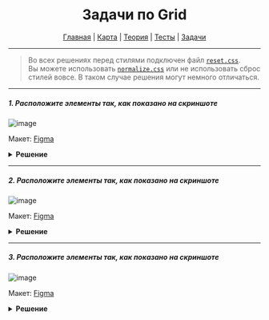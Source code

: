 <div align="center">

# Задачи по Grid

[Главная](https://github.com/dollaween/junior-roadmap/)
|
[Карта](/roadmap/README.md)
|
[Теория](/theory/README.md)
|
[Тесты](/tests/README.md)
|
[Задачи](/tasks/README.md)

</div>

---

> Во всех решениях перед стилями подключен файл [`reset.css`](https://meyerweb.com/eric/tools/css/reset/).  
> Вы можете использовать [`normalize.css`](https://necolas.github.io/normalize.css/) или не использовать сброс стилей вовсе. В таком случае решения могут немного отличаться.

---

##### 1. Расположите элементы так, как показано на скриншоте

![image](https://user-images.githubusercontent.com/48933270/123003527-fb190c80-d3bb-11eb-97b8-1200deffd590.png)

Макет: [Figma](https://www.figma.com/file/PnnS2RDlKkxS20vZGoKTRy/Tasks?node-id=2%3A28)

<details><summary><b>Решение</b></summary>
<p>

```html
<div class="container">
  <div class="item"></div>
  <div class="item"></div>
  <div class="item"></div>
  <div class="item"></div>
  <div class="item"></div>
  <div class="item"></div>
  <div class="item"></div>
  <div class="item"></div>
  <div class="item"></div>
</div>
```

```css
.container {
  display: grid;
  grid-template-columns: repeat(3, 1fr);
  gap: 15px;
}

.item {
  height: 80px;
  box-sizing: border-box;
  background: #69c0ff;
  border: 10px solid #1890ff;
}
```

</p>
</details>

---

##### 2. Расположите элементы так, как показано на скриншоте

![image](https://user-images.githubusercontent.com/48933270/123004426-3ff17300-d3bd-11eb-8488-6b5625be9408.png)

Макет: [Figma](https://www.figma.com/file/PnnS2RDlKkxS20vZGoKTRy/Tasks?node-id=2%3A29)

<details><summary><b>Решение</b></summary>
<p>

```html
<div class="container">
  <header class="item header"></header>
  <aside class="item sidebar"></aside>
  <article class="item content"></article>
  <aside class="item ads"></aside>
  <footer class="item footer"></footer>
</div>
```

```css
.container {
  display: grid;
  grid-template-areas:
    "header header header"
    "sidebar content ads"
    "footer footer footer";
  gap: 15px;
}

.item {
  height: 80px;
  box-sizing: border-box;
  background: #69c0ff;
  border: 10px solid #1890ff;
}

.header {
  grid-area: header;
}
.sidebar {
  grid-area: sidebar;
}
.content {
  grid-area: content;
}
.ads {
  grid-area: ads;
}
.footer {
  grid-area: footer;
}
```

</p>
</details>

---

##### 3. Расположите элементы так, как показано на скриншоте

![image](https://user-images.githubusercontent.com/48933270/123006136-ec345900-d3bf-11eb-86d3-28f055aa1e89.png)

Макет: [Figma](https://www.figma.com/file/PnnS2RDlKkxS20vZGoKTRy/Tasks?node-id=2%3A30)

<details><summary><b>Решение</b></summary>
<p>

```html
<div class="container">
  <div class="item"></div>
  <div class="item"></div>
  <div class="item"></div>
  <div class="item"></div>
  <div class="item"></div>
  <div class="item"></div>
  <div class="item"></div>
  <div class="item"></div>
  <div class="item"></div>
  <div class="item"></div>
  <div class="item"></div>
  <div class="item"></div>
  <div class="item"></div>
</div>
```

```css
.container {
  display: grid;
  width: 600px;
  height: 248px;
  grid-template-areas:
    'a b c d'
    'l m m e'
    'k m m f'
    'j i h g';
  grid-template-rows: repeat(4, calc(25% - 12px));
  grid-template-columns: auto auto auto auto;
  gap: 16px;
}

.item {
  box-sizing: border-box;
  background: #69c0ff;
  border: 10px solid #1890ff;
}

.item:nth-child(1) {
  grid-area: a;
}
.item:nth-child(2) {
  grid-area: b;
}
.item:nth-child(3) {
  grid-area: c;
}
.item:nth-child(4) {
  grid-area: d;
}
.item:nth-child(5) {
  grid-area: e;
}
.item:nth-child(6) {
  grid-area: f;
}
.item:nth-child(7) {
  grid-area: g;
}
.item:nth-child(8) {
  grid-area: h;
}
.item:nth-child(9) {
  grid-area: i;
}
.item:nth-child(10) {
  grid-area: j;
}
.item:nth-child(11) {
  grid-area: k;
}
.item:nth-child(12) {
  grid-area: l;
}
.item:last-child {
  grid-area: m;
}
```

</p>
</details>

